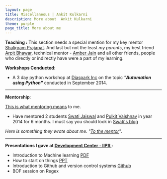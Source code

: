 ```yaml
---
layout: page
title: Miscellaneous | Ankit Kulkarni
description: More about  Ankit Kulkarni
theme: purple
page_title: More about me
---
```




**Teaching :** This section needs a special mention for my key mentor [Shaligram Prajapat](https://sites.google.com/site/shaligramiipsdavvindore/). And last but not the least *my parents*, my best friend [Arpit Bhawar](http://goo.gl/FT0Tm9), technical mentor - [Amber Jain](http://amberja.in/) and all other friends, people who directly or indirectly have were a part of my learning.

**Workshops Conducted:**

* A 3 day python workshop at [Diaspark Inc](http://www.diaspark.com/) on the topic ***"Automation using Python"*** conducted in September 2014.
<hr>

**Mentorship**:

[This is what mentoring means](http://blog.flaper87.com/post/mentoring-others-and-yourself/) to me.

* Have mentored 2 students [Swati Jaiswal](http://swatij.me/mentors/Ankit-kulkarni/to-the-mentor/) and [Pulkit Vaishnav](https://github.com/pulkitvaishnav/) in year 2014 for 6 months. I must say you should look in [Swati's blog](http://swatij.me)

*Here is something they wrote about me. "[To the mentor](http://swati-jaiswal.github.io/mentors/Ankit-kulkarni/to-the-mentor/)"*.


<hr>

**Presentations I gave at [Development Center - IIPS ](http://iips.edu.in/dc_website/index.php):**

* Introduction to Machine learning [PDF](https://drive.google.com/file/d/0B9Wf2ueFSE67Nm9VdEFJU1gwWlE/view?usp=sharing)
* How to start on things [PPT](https://docs.google.com/presentation/d/1I-ioTDhMrEVgK6w9UdD2X8-ICqPr8BSpIZ310jLABWM/pub?start=true&loop=false&delayms=3000)
* Introduction to Github and version control systems [Github](https://github.com/Ankit-Kulkarni/github-tutorial)
* BOF session on Regex 